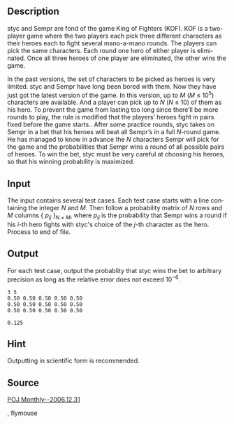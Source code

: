 <h2>Description</h2><span lang="en-us"><p>styc and Sempr are fond of the game King of Fighters (KOF). KOF is a two-player game where the two players each pick three different characters as their heroes each to fight several mano-a-mano rounds. The players can pick the same characters. Each round one hero of either player is eliminated. Once all three heroes of one player are eliminated, the other wins the game.</p><p>In the past versions, the set of characters to be picked as heroes is very limited. styc and Sempr have long been bored with them. Now they have just got the latest version of the game. In this version, up to <i>M</i> (<i>M</i> ≤ 10<sup>5</sup>) characters are available. And a player can pick up to <i>N</i> (<i>N</i> ≤ 10) of them as his hero. To prevent the game from lasting too long since there’ll be more rounds to play, the rule is modified that the players’ heroes fight in pairs fixed before the game starts.. After some practice rounds, styc takes on Sempr in a bet that his heroes will beat all Sempr’s in a full <i>N</i>-round game. He has managed to know in advance the <i>N</i> characters Sempr will pick for the game and the probabilities that Sempr wins a round of all possible pairs of heroes. To win the bet, styc must be very careful at choosing his heroes, so that his winning probability is maximized.</p></span><h2>Input</h2><span lang="en-us"><p>The input contains several test cases. Each test case starts with a line containing the integer <i>N</i> and <i>M</i>. Then follow a probability matrix of <i>N</i> rows and <i>M</i> columns { <i>p<sub>ij</sub></i> }<sub><i>N</i> × <i>M</i></sub>, where <i>p<sub>ij</sub></i> is the probability that Sempr wins a round if his <i>i</i>-th hero fights with styc's choice of the <i>j</i>-th character as the hero. Process to end of file.</p></span><h2>Output</h2><span lang="en-us"><p>For each test case, output the probablity that styc wins the bet to arbitrary precision as long as the relative error does not exceed 10<sup>−6</sup>.</p></span><pre><code class="language-input1">3 5
0.50 0.50 0.50 0.50 0.50
0.50 0.50 0.50 0.50 0.50
0.50 0.50 0.50 0.50 0.50</code></pre><pre><code class="language-output1">0.125</code></pre><h2>Hint</h2><p>Outputting in scientific form is recommended.</p><h2>Source</h2><a href="searchproblem?field=source&amp;key=POJ+Monthly--2006.12.31">POJ Monthly--2006.12.31</a><p>, flymouse</p>